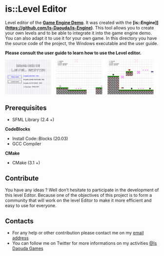 # is::Level Editor

Level editor of the **[Game Engine Demo](https://github.com/Is-Daouda/is-Engine-Demo)**. It was created with the **[is::Engine]](https://github.com/Is-Daouda/is-Engine)**. This tool allows you to create your own levels and to be able to integrate it into the game engine demo. You can also adapt it to use it for your own game.
In this directory you have the source code of the project, the Windows executable and the user guide.

**Please consult the user guide to learn how to use the Level editor.**

![image](./images/demo_screen.png)

## Prerequisites
- SFML Library (2.4 +)

**CodeBlocks**
- Install Code::Blocks (20.03)
- GCC Compiler

**CMake**
- CMake (3.1 +)

## Contribute
You have any ideas ? Well don’t hesitate to participate in the development of this level Editor. Because one of the objectives of this project is to form a community that will work on the level Editor to make it more efficient and easy to use for everyone.

## Contacts
  * For any help or other contribution please contact me on my [email address](mailto:isdaouda.n@gmail.com)
  * You can follow me on Twitter for more informations on my activities [@Is Daouda Games](https://twitter.com/IsDaouda_Games)